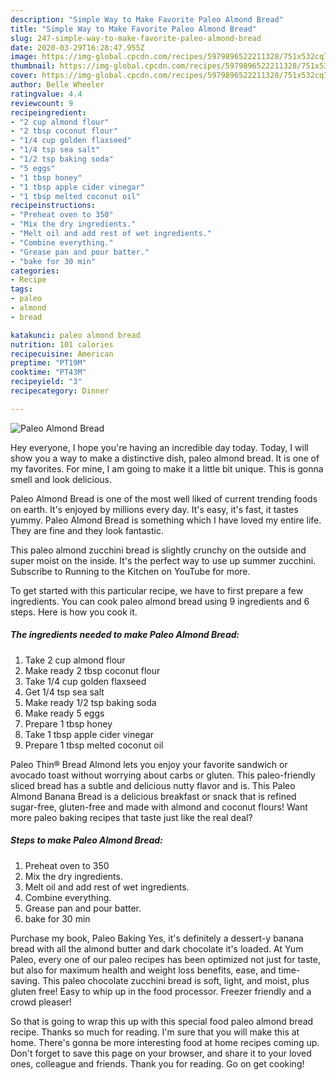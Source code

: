 ```yaml
---
description: "Simple Way to Make Favorite Paleo Almond Bread"
title: "Simple Way to Make Favorite Paleo Almond Bread"
slug: 247-simple-way-to-make-favorite-paleo-almond-bread
date: 2020-03-29T16:28:47.955Z
image: https://img-global.cpcdn.com/recipes/5979896522211328/751x532cq70/paleo-almond-bread-recipe-main-photo.jpg
thumbnail: https://img-global.cpcdn.com/recipes/5979896522211328/751x532cq70/paleo-almond-bread-recipe-main-photo.jpg
cover: https://img-global.cpcdn.com/recipes/5979896522211328/751x532cq70/paleo-almond-bread-recipe-main-photo.jpg
author: Belle Wheeler
ratingvalue: 4.4
reviewcount: 9
recipeingredient:
- "2 cup almond flour"
- "2 tbsp coconut flour"
- "1/4 cup golden flaxseed"
- "1/4 tsp sea salt"
- "1/2 tsp baking soda"
- "5 eggs"
- "1 tbsp honey"
- "1 tbsp apple cider vinegar"
- "1 tbsp melted coconut oil"
recipeinstructions:
- "Preheat oven to 350"
- "Mix the dry ingredients."
- "Melt oil and add rest of wet ingredients."
- "Combine everything."
- "Grease pan and pour batter."
- "bake for 30 min"
categories:
- Recipe
tags:
- paleo
- almond
- bread

katakunci: paleo almond bread 
nutrition: 101 calories
recipecuisine: American
preptime: "PT19M"
cooktime: "PT43M"
recipeyield: "3"
recipecategory: Dinner

---
```



![Paleo Almond Bread](https://img-global.cpcdn.com/recipes/5979896522211328/751x532cq70/paleo-almond-bread-recipe-main-photo.jpg)

Hey everyone, I hope you're having an incredible day today. Today, I will show you a way to make a distinctive dish, paleo almond bread. It is one of my favorites. For mine, I am going to make it a little bit unique. This is gonna smell and look delicious.

Paleo Almond Bread is one of the most well liked of current trending foods on earth. It's enjoyed by millions every day. It's easy, it's fast, it tastes yummy. Paleo Almond Bread is something which I have loved my entire life. They are fine and they look fantastic.

This paleo almond zucchini bread is slightly crunchy on the outside and super moist on the inside. It&#39;s the perfect way to use up summer zucchini. Subscribe to Running to the Kitchen on YouTube for more.


To get started with this particular recipe, we have to first prepare a few ingredients. You can cook paleo almond bread using 9 ingredients and 6 steps. Here is how you cook it.

##### The ingredients needed to make Paleo Almond Bread:

1. Take 2 cup almond flour
1. Make ready 2 tbsp coconut flour
1. Take 1/4 cup golden flaxseed
1. Get 1/4 tsp sea salt
1. Make ready 1/2 tsp baking soda
1. Make ready 5 eggs
1. Prepare 1 tbsp honey
1. Take 1 tbsp apple cider vinegar
1. Prepare 1 tbsp melted coconut oil


Paleo Thin® Bread Almond lets you enjoy your favorite sandwich or avocado toast without worrying about carbs or gluten. This paleo-friendly sliced bread has a subtle and delicious nutty flavor and is. This Paleo Almond Banana Bread is a delicious breakfast or snack that is refined sugar-free, gluten-free and made with almond and coconut flours! Want more paleo baking recipes that taste just like the real deal? 

##### Steps to make Paleo Almond Bread:

1. Preheat oven to 350
1. Mix the dry ingredients.
1. Melt oil and add rest of wet ingredients.
1. Combine everything.
1. Grease pan and pour batter.
1. bake for 30 min


Purchase my book, Paleo Baking Yes, it&#39;s definitely a dessert-y banana bread with all the almond butter and dark chocolate it&#39;s loaded. At Yum Paleo, every one of our paleo recipes has been optimized not just for taste, but also for maximum health and weight loss benefits, ease, and time-saving. This paleo chocolate zucchini bread is soft, light, and moist, plus gluten free! Easy to whip up in the food processor. Freezer friendly and a crowd pleaser! 

So that is going to wrap this up with this special food paleo almond bread recipe. Thanks so much for reading. I'm sure that you will make this at home. There's gonna be more interesting food at home recipes coming up. Don't forget to save this page on your browser, and share it to your loved ones, colleague and friends. Thank you for reading. Go on get cooking!
